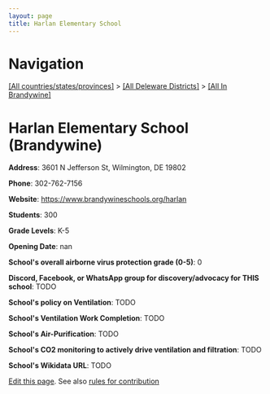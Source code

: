 ```yaml
---
layout: page
title: Harlan Elementary School
---
```

# Navigation

[[All countries/states/provinces]](../../..) > [[All Deleware Districts]](../..) > [[All In Brandywine]](..)

# Harlan Elementary School (Brandywine)

**Address**: 3601 N Jefferson St, Wilmington, DE 19802

**Phone**: 302-762-7156

**Website**: <https://www.brandywineschools.org/harlan>

**Students**: 300

**Grade Levels**: K-5

**Opening Date**: nan

**School's overall airborne virus protection grade (0-5)**: 0

**Discord, Facebook, or WhatsApp group for discovery/advocacy for THIS school**: TODO

**School's policy on Ventilation**: TODO

**School's Ventilation Work Completion**: TODO

**School's Air-Purification**: TODO

**School's CO2 monitoring to actively drive ventilation and filtration**: TODO

**School's Wikidata URL**: TODO


[Edit this page](https://github.com/ventilate-schools/DE/edit/main/./Brandywine/Harlan_Elementary_School.md). See also [rules for contribution](../../../contribution-rules/)